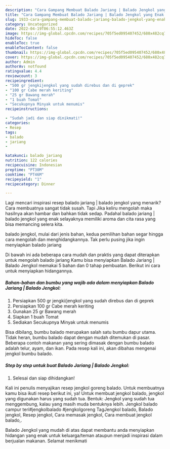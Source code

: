 ```yaml
---
description: "Cara Gampang Membuat Balado Jariang | Balado Jengkol yang Enak Banget, Buat Buka Puasa Lezat Sekali"
title: "Cara Gampang Membuat Balado Jariang | Balado Jengkol yang Enak Banget, Buat Buka Puasa Lezat Sekali"
slug: 1933-cara-gampang-membuat-balado-jariang-balado-jengkol-yang-enak-banget-buat-buka-puasa-lezat-sekali
category: Uncategorized
date: 2022-04-19T06:55:12.463Z
image: https://img-global.cpcdn.com/recipes/705f5ed095407452/680x482cq70/balado-jariang-balado-jengkol-foto-resep-utama.jpg
hideToc: false
enableToc: true
enableTocContent: false
thumbnail: https://img-global.cpcdn.com/recipes/705f5ed095407452/680x482cq70/balado-jariang-balado-jengkol-foto-resep-utama.jpg
cover: https://img-global.cpcdn.com/recipes/705f5ed095407452/680x482cq70/balado-jariang-balado-jengkol-foto-resep-utama.jpg
author: Admin
authorAv: notfound
ratingvalue: 4.4
reviewcount: 3
recipeingredient:
- "500 gr jengkijengkol yang sudah direbus dan di geprek"
- "100 gr Cabe merah keriting"
- "25 gr Bawang merah"
- "1 buah Tomat"
- "Secukupnya Minyak untuk menumis"
recipeinstructions:

- "Sudah jadi dan siap dinikmati!"
categories:
- Resep
tags:
- balado
- jariang
- 

katakunci: balado jariang  
nutrition: 122 calories
recipecuisine: Indonesian
preptime: "PT30M"
cooktime: "PT46M"
recipeyield: "1"
recipecategory: Dinner

---
```



Lagi mencari inspirasi resep balado jariang | balado jengkol yang menarik? Cara membuatnya sangat tidak susah. Tapi Jika keliru mengolah maka hasilnya akan hambar dan bahkan tidak sedap. Padahal balado jariang | balado jengkol yang enak selayaknya memiliki aroma dan cita rasa yang bisa memancing selera kita.

 balado jengkol, mulai dari jenis bahan, kedua pemilihan bahan segar hingga cara mengolah dan menghidangkannya. Tak perlu pusing jika ingin menyiapkan balado jariang 

Di bawah ini ada beberapa cara mudah dan praktis yang dapat diterapkan untuk mengolah balado jariang  Kamu bisa menyiapkan Balado Jariang | Balado Jengkol memakai 5 bahan dan 0 tahap pembuatan. Berikut ini cara untuk menyiapkan hidangannya.

<!--inarticleads1-->

##### Bahan-bahan dan bumbu yang wajib ada dalam menyiapkan Balado Jariang | Balado Jengkol:

1. Persiapkan 500 gr jengki/jengkol yang sudah direbus dan di geprek
1. Persiapkan 100 gr Cabe merah keriting
1. Gunakan 25 gr Bawang merah
1. Siapkan 1 buah Tomat
1. Sediakan Secukupnya Minyak untuk menumis


Bisa dibilang, bumbu balado merupakan salah satu bumbu dapur utama. Tidak heran, bumbu balado dapat dengan mudah ditemukan di pasar. Beberapa contoh makanan yang sering dimasak dengan bumbu balado adalah telur, ayam, dan ikan. Pada resep kali ini, akan dibahas mengenai jengkol bumbu balado. 

<!--inarticleads2-->

##### Step by step untuk buat Balado Jariang | Balado Jengkol:


1. Selesai dan siap dihidangkan!

Kali ini penulis menyajikan resep jengkol goreng balado. Untuk membuatnya kamu bisa ikuti resep berikut ini, ya! Untuk membuat jengkol balado, jengkol yang digunakan harus yang sudah tua. Bentuk: Jengkol yang sudah tua menggembung, kalau yang masih muda bentuknya lebih. Jengkol balado campur teri#jengkolbalado #jengkolgoreng TagJengkol balado, Balado jengkol, Resep jengkol, Cara memasak jengkol, Cara membuat jengkol balado,. 

 Balado Jengkol yang mudah di atas dapat membantu anda menyiapkan hidangan yang enak untuk keluarga/teman ataupun menjadi inspirasi dalam berjualan makanan. Selamat menikmati
